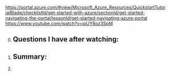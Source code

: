 https://portal.azure.com/#view/Microsoft_Azure_Resources/QuickstartTutorialBlade/checklistId/get-started-with-azure/sectionId/get-started-navigating-the-portal/lessonId/get-started-navigating-azure-portal
https://www.youtube.com/watch?v=ipUY8oz3SpM

0. ## Questions I have after watching:
1. ## Summary:
2.
